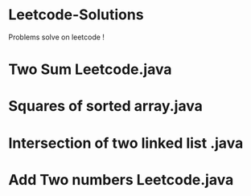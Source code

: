 # Leetcode-Solutions
Problems solve on leetcode !
# Two Sum Leetcode.java
# Squares of sorted array.java
# Intersection of two linked list .java
# Add Two numbers Leetcode.java
